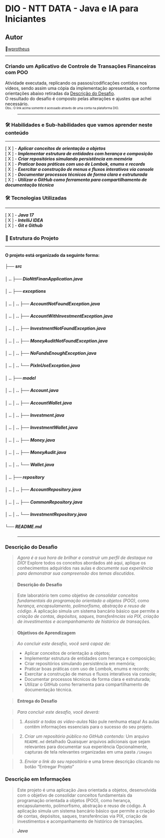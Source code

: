 # DIO - NTT DATA - Java e IA para Iniciantes  

## Autor
🔸[wprotheus](https://github.com/wprotheus)

---

### Criando um Aplicativo de Controle de Transações Financeiras com POO  

Atividade executada, replicando os passos/codificações contidos nos vídeos, sendo assim uma cópia da implementação apresentada, e conforme orientações abaixo retiradas da [Descrição do Desafio](https://web.dio.me/lab/criando-um-aplicativo-de-controle-de-transacoes-financeiras-com-poo/learning/294081b2-a315-4085-a6d1-cc8e39c76835).  
O resultado do desafio é composto pelas alterações e ajustes que achei necessário.  
<small><sup>Obs.: O link acima somente é acessado através de uma conta na plataforma DIO.</sup></small>

> ---  

### 🛠️ Habilidades e Sub-habilidades que vamos aprender neste conteúdo  

---
[ X ] - ***Aplicar conceitos de orientação a objetos***  
[ X ] - ***Implementar estrutura de entidades com herança e composição***  
[ X ] - ***Criar repositórios simulando persistência em memória***  
[ X ] - ***Praticar boas práticas com uso de Lombok, enums e records***  
[ X ] - ***Exercitar a construção de menus e fluxos interativos via console***  
[ X ] - ***Documentar processos técnicos de forma clara e estruturada***  
[ X ] - ***Utilizar o GitHub como ferramenta para compartilhamento de documentação técnica***  
  
### 🛠️ Tecnologias Utilizadas  

---    
[ X ] - ***Java 17***  
[ X ] - ***IntelliJ IDEA***  
[ X ] - ***Git e Github***  

    
### 📂 Estrutura do Projeto  

---  
#### O projeto está organizado da seguinte forma:  

##### ├── src
##### │ .. ├── DioNttFinanApplication.java
##### │ .. ├── exceptions
##### │ .. │ .. ├── AccountNotFoundException.java
##### │ .. │ .. ├── AccountWithInvestmentException.java
##### │ .. │ .. ├── InvestmentNotFoundException.java
##### │ .. │ .. ├── MoneyAuditNotFoundException.java
##### │ .. │ .. ├── NoFundsEnoughException.java
##### │ .. │ .. └── PixInUseException.java
##### │ .. ├── model
##### │ .. │ .. ├── Account.java
##### │ .. │ .. ├── AccountWallet.java
##### │ .. │ .. ├── Investment.java
##### │ .. │ .. ├── InvestmentWallet.java
##### │ .. │ .. ├── Money.java
##### │ .. │ .. ├── MoneyAudit.java
##### │ .. │ .. └── Wallet.java
##### │ .. ├── repository
##### │ .. │ .. ├── AccountRepository.java
##### │ .. │ .. ├── CommonRepository.java
##### │ .. │ .. └── InvestmentRepository.java
##### └── README.md  

> ---  

### Descrição do Desafio

> *Agora é a sua hora de brilhar e construir um perfil de destaque na DIO!* Explore todos os conceitos abordados até aqui, aplique os conhecimentos adquiridos nas aulas e *documente sua experiência para demonstrar sua compreensão dos temas discutidos.*

> #### Descrição do Desafio  

> Este laboratório tem como objetivo de *consolidar conceitos fundamentais da programação orientada a objetos (POO)*, como *herança, encapsulamento, polimorfismo, abstração e reuso de código*. A aplicação simula um sistema bancário básico que permite a *criação de contas, depósitos, saques, transferências via PIX, criação de investimentos e acompanhamento de histórico de transações.*

> #### Objetivos de Aprendizagem

> *Ao concluir este desafio, você será capaz de:*

> - Aplicar conceitos de orientação a objetos;
> - Implementar estrutura de entidades com herança e composição;
> - Criar repositórios simulando persistência em memória;
> - Praticar boas práticas com uso de Lombok, enums e records;
> - Exercitar a construção de menus e fluxos interativos via console;
> - Documentar processos técnicos de forma clara e estruturada;
> - Utilizar o GitHub como ferramenta para compartilhamento de documentação técnica.

> #### Entrega do Desafio

> *Para concluir este desafio, você deverá:*

> 1. *Assistir a todas as vídeo-aulas*
> Não pule nenhuma etapa! As aulas contêm informações essenciais para o sucesso do seu projeto.

> 2. *Criar um repositório público no GitHub contendo:*
> Um arquivo `README.md` detalhado
> Quaisquer arquivos adicionais que sejam relevantes para documentar sua experiência
> Opcionalmente, capturas de tela relevantes organizadas em uma pasta `/images`

> 3. *Enviar o link do seu repositório* e uma breve descrição clicando no botão “Entregar Projeto”

### Descrição em Informações

> Este projeto é uma aplicação Java orientada a objetos, desenvolvida com o objetivo de consolidar conceitos fundamentais da programação orientada a objetos (POO), como herança, encapsulamento, polimorfismo, abstração e reuso de código. A aplicação simula um sistema bancário básico que permite a criação de contas, depósitos, saques, transferências via PIX, criação de investimentos e acompanhamento de histórico de transações.

> ***Java***
